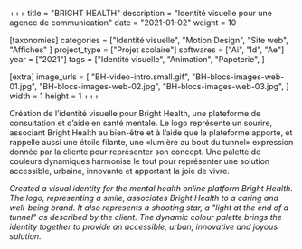 +++
title = "BRIGHT HEALTH"
description = "Identité visuelle pour une agence de communication"
date = "2021-01-02"
weight = 10

[taxonomies]
categories = ["Identité visuelle", "Motion Design", "Site web", "Affiches" ]
project_type = ["Projet scolaire"]
softwares = ["Ai", "Id", "Ae"]
year = ["2021"]
tags = ["Identité visuelle", "Animation", "Papeterie", ]

[extra]
image_urls = [
    "BH-video-intro.small.gif",
    "BH-blocs-images-web-01.jpg",
    "BH-blocs-images-web-02.jpg",
    "BH-blocs-images-web-03.jpg",
]
width = 1
height = 1
+++

Création de l’identité visuelle pour Bright Health, une plateforme de consultation et d’aide en santé mentale.
Le logo représente un sourire, associant Bright Health au bien-être et à l’aide que la plateforme apporte, et rappelle aussi une étoile filante, une «lumière au bout du tunnel» expression donnée par la cliente pour représenter son concept.
Une palette de couleurs dynamiques harmonise le tout pour représenter une solution accessible, urbaine, innovante et apportant la joie de vivre.

*Created a visual identity for the mental health online platform Bright Health. The logo, representing a smile, associates Bright Health to a caring and well-being brand. It also represents a shooting star, a "light at the end of a tunnel" as described by the client. The dynamic colour palette brings the identity together to provide an accessible, urban, innovative and joyous solution.*
